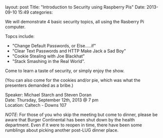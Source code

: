 layout: post
Title: "Introduction to Security using Raspberry Pis"
Date: 2013-09-10 15:49
categories: 


We will demonstrate 4 basic security topics, all using the Rasberry Pi computer.  

Topcs include: 

- "Change Default Passwords, or Else.....if"
- "Clear Text Passwords and HTTP Make Jack a Sad Boy"
- "Cookie Stealing with Joe Blackhat"
- "Stack Smashing in the Real World".  

Come to learn a taste of security, or simply enjoy the show.  

(You can also come for the cookies and/or pie, which was what the presenters demanded as a bribe.)

Speaker: Michael Starch and Steven Doran <br/>
Date: Thursday, September 12th, 2013 @ 7 pm <br/>
Location: Caltech - Downs 107

*NOTE*: For those of you who skip the meeting but come to dinner, please be aware that Burger Continental has been shut down by the health department.  Even if it were to reopen in time, there have been some rumblings about picking another post-LUG dinner place.


